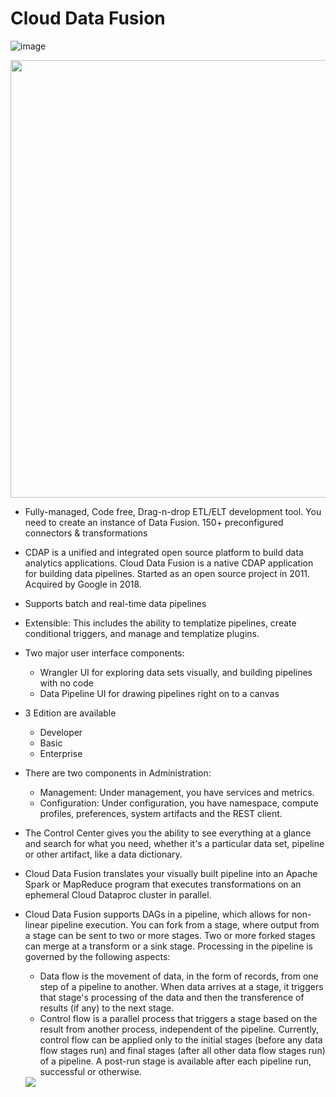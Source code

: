 # Cloud Data Fusion

  ![image](https://github.com/user-attachments/assets/da09fd25-0a33-416d-805e-0d40058c0241)

  <img src="https://github.com/user-attachments/assets/c5a03c82-0271-4ebf-993a-f9b02bc42faa" width="700" >

- Fully-managed, Code free, Drag-n-drop ETL/ELT development tool. You need to create an instance of Data Fusion. 150+ preconfigured connectors & transformations
- CDAP is a unified and integrated open source platform to build data analytics applications. Cloud Data Fusion is a native CDAP application for building data pipelines. Started as an open source project in 2011. Acquired by Google in 2018.
- Supports batch and real-time data pipelines
- Extensible: This includes the ability to templatize pipelines, create conditional triggers, and manage and templatize plugins.

- Two major user interface components:
  - Wrangler UI for exploring data sets visually, and building pipelines with no code
  - Data Pipeline UI for drawing pipelines right on to a canvas
- 3 Edition are available
  - Developer
  - Basic
  - Enterprise
- There are two components in Administration:
  - Management: Under management, you have services and metrics.
  - Configuration: Under configuration, you have namespace, compute profiles, preferences, system artifacts and the REST client.

- The Control Center gives you the ability to see everything at a glance and search for what you need, whether it's a particular data set, pipeline or other artifact, like a data dictionary. 
- Cloud Data Fusion translates your visually built pipeline into an Apache Spark or MapReduce program that executes transformations on an ephemeral Cloud Dataproc cluster in parallel.
  
- Cloud Data Fusion supports DAGs in a pipeline, which allows for non-linear pipeline execution. You can fork from a stage, where output from a stage can be sent to two or more stages. Two or more forked stages can merge at a transform or a sink stage. Processing in the pipeline is governed by the following aspects:
    - Data flow is the movement of data, in the form of records, from one step of a pipeline to another. When data arrives at a stage, it triggers that stage's processing of the data and then the transference of results (if any) to the next stage.
    - Control flow is a parallel process that triggers a stage based on the result from another process, independent of the pipeline. Currently, control flow can be applied only to the initial stages (before any data flow stages run) and final stages (after all other data flow stages run) of a pipeline. A post-run stage is available after each pipeline run, successful or otherwise.

    <img src="https://github.com/user-attachments/assets/3bff3abd-5a48-4918-b251-7b428f72e134" >
  
